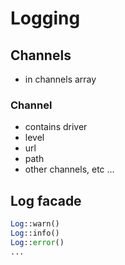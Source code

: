 # Logging

## Channels

- in channels array

### Channel

- contains driver
- level
- url
- path
- other channels, etc ...

## Log facade

```php
Log::warn()
Log::info()
Log::error()
...
```